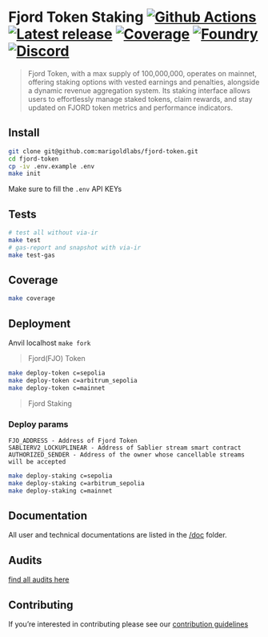 # Fjord Token Staking [![Github Actions][gha-badge]][gha] [![Latest release][releases]][releases] [![Coverage][codecov-badge]][codecov] [![Foundry][foundry-badge]][foundry] [![Discord][discord-badge]][discord]

[gha]: https://github.com/marigoldlabs/fjord-token/actions
[gha-badge]: https://github.com/marigoldlabs/fjord-token/actions/workflows/ci.yml/badge.svg
[releases]: https://img.shields.io/github/v/release/marigoldlabs/fjord-token
[releases-badge]: https://github.com/marigoldlabs/fjord-token/releases/latest
[codecov]: https://codecov.io/gh/marigoldlabs/fjord-token
[codecov-badge]: https://codecov.io/gh/marigoldlabs/fjord-token/graph/badge.svg?token=M4BYUMjKAR
[discord]: https://discord.gg/fjordfoundry
[discord-badge]: https://dcbadge.limes.pink/api/server/fjordfoundry?style=flat
[foundry]: https://getfoundry.sh
[foundry-badge]: https://img.shields.io/badge/Built%20with-Foundry-FFDB1C.svg

> Fjord Token, with a max supply of 100,000,000, operates on mainnet, offering staking options with vested earnings and penalties, alongside a dynamic revenue aggregation system. Its staking interface allows users to effortlessly manage staked tokens, claim rewards, and stay updated on FJORD token metrics and performance indicators.

## Install
```sh
git clone git@github.com:marigoldlabs/fjord-token.git
cd fjord-token
cp -iv .env.example .env
make init
```
Make sure to fill the `.env` API KEYs

## Tests
```sh
# test all without via-ir
make test
# gas-report and snapshot with via-ir
make test-gas
```

## Coverage
```sh
make coverage
```

## Deployment
Anvil localhost `make fork`

> Fjord(FJO) Token
```sh
make deploy-token c=sepolia
make deploy-token c=arbitrum_sepolia
make deploy-token c=mainnet
```

>Fjord Staking
### Deploy params
```
FJO_ADDRESS - Address of Fjord Token
SABLIERV2_LOCKUPLINEAR - Address of Sablier stream smart contract
AUTHORIZED_SENDER - Address of the owner whose cancellable streams will be accepted
```
```sh
make deploy-staking c=sepolia
make deploy-staking c=arbitrum_sepolia
make deploy-staking c=mainnet
```

## Documentation
All user and technical documentations are listed in the [/doc](/docs) folder.

## Audits

[find all audits here](./docs/audit/)

## Contributing

If you’re interested in contributing please see our [contribution guidelines](./CONTRIBUTING.md)
